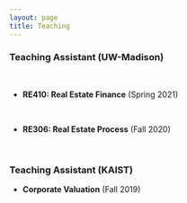 ```yaml
---
layout: page
title: Teaching
---
```




### Teaching Assistant (UW-Madison)
<br/>

- **RE410: Real Estate Finance** (Spring 2021)
<br/>

- **RE306: Real Estate Process** (Fall 2020)
<br/>

### Teaching Assistant (KAIST)
- **Corporate Valuation** (Fall 2019)
